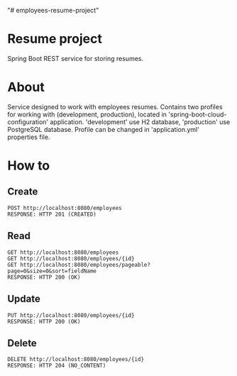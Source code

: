 "# employees-resume-project"

# Resume project

Spring Boot REST service for storing resumes.

# About

Service designed to work with employees resumes.
Contains two profiles for working with (development, production), located in 'spring-boot-cloud-configuration'
application.
'development' use H2 database, 'production' use PostgreSQL database.
Profile can be changed in 'application.yml' properties file.

# How to

## Create

    POST http://localhost:8080/employees
    RESPONSE: HTTP 201 (CREATED)

## Read

    GET http://localhost:8080/employees
    GET http://localhost:8080/employees/{id}
    GET http://localhost:8080/employees/pageable?page=0&size=0&sort=fieldName
    RESPONSE: HTTP 200 (OK)

## Update

    PUT http://localhost:8080/employees/{id}
    RESPONSE: HTTP 200 (OK)

## Delete

    DELETE http://localhost:8080/employees/{id}
    RESPONSE: HTTP 204 (NO_CONTENT)
